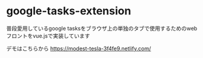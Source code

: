 # google-tasks-extension
普段愛用しているgoogle tasksをブラウザ上の単独のタブで使用するためのwebフロントをvue.jsで実装しています


デモはこちらから https://modest-tesla-3f4fe9.netlify.com/

